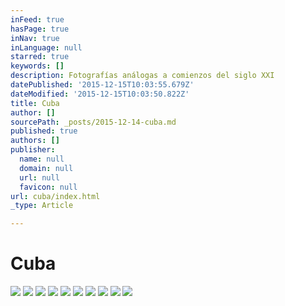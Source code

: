 ```yaml
---
inFeed: true
hasPage: true
inNav: true
inLanguage: null
starred: true
keywords: []
description: Fotografías análogas a comienzos del siglo XXI
datePublished: '2015-12-15T10:03:55.679Z'
dateModified: '2015-12-15T10:03:50.822Z'
title: Cuba
author: []
sourcePath: _posts/2015-12-14-cuba.md
published: true
authors: []
publisher:
  name: null
  domain: null
  url: null
  favicon: null
url: cuba/index.html
_type: Article

---
```

# Cuba
![](https://s3-us-west-2.amazonaws.com/the-grid-img/p/03162741d351e2f6f3bae3656a993f87dbbcccae.jpg)
![](https://s3-us-west-2.amazonaws.com/the-grid-img/p/d01f3e6cc40a579416ffc8e2643089a9507a6a73.jpg)
![](https://s3-us-west-2.amazonaws.com/the-grid-img/p/5d2e8448564bd8ac083a8781e5a288856ff0385f.jpg)
![](https://the-grid-user-content.s3-us-west-2.amazonaws.com/7b1ec5f0-54ed-4641-b5d9-d7f4007ce52a.jpg)
![](https://the-grid-user-content.s3-us-west-2.amazonaws.com/a78e2866-564f-46c4-a39b-fbdd02eb1cb6.jpg)
![](https://s3-us-west-2.amazonaws.com/the-grid-img/p/82823a3bba5a49d9eff27a8551da7bb866054dab.jpg)
![](https://the-grid-user-content.s3-us-west-2.amazonaws.com/d04968e5-bad7-42dd-a5af-9998b61ea3b0.jpg)
![](https://s3-us-west-2.amazonaws.com/the-grid-img/p/c96448419d4bf6de34c829255a8465ac08fada94.jpg)
![](https://s3-us-west-2.amazonaws.com/the-grid-img/p/38d604c4ddaf5539bd1b8b39488267a2ff9894d4.jpg)
![](https://the-grid-user-content.s3-us-west-2.amazonaws.com/38bd4ea0-f04f-4980-b5fa-7e6fde105ce6.jpg)